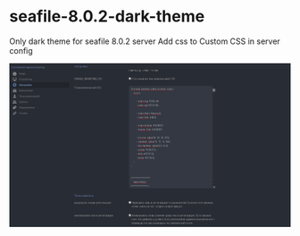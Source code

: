 # seafile-8.0.2-dark-theme
Only dark theme for seafile 8.0.2 server
Add css to Custom CSS in server config

![alt text](https://github.com/6bIBAET/seafile-8.0.2-dark-theme/blob/main/AddCSS.PNG)

